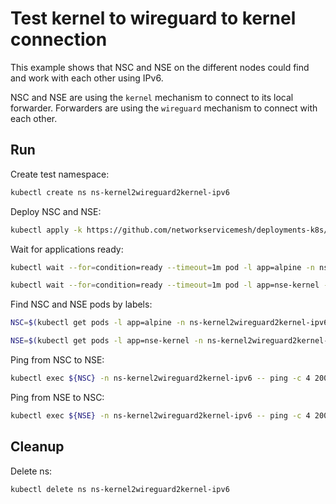 # Test kernel to wireguard to kernel connection

This example shows that NSC and NSE on the different nodes could find and work with each other using IPv6.

NSC and NSE are using the `kernel` mechanism to connect to its local forwarder.
Forwarders are using the `wireguard` mechanism to connect with each other.

## Run

Create test namespace:
```bash
kubectl create ns ns-kernel2wireguard2kernel-ipv6
```

Deploy NSC and NSE:
```bash
kubectl apply -k https://github.com/networkservicemesh/deployments-k8s/examples/features/ipv6/Kernel2Wireguard2Kernel_ipv6?ref=04786f4f12524f8ff6d931de29bfb59433aa3400
```

Wait for applications ready:
```bash
kubectl wait --for=condition=ready --timeout=1m pod -l app=alpine -n ns-kernel2wireguard2kernel-ipv6
```
```bash
kubectl wait --for=condition=ready --timeout=1m pod -l app=nse-kernel -n ns-kernel2wireguard2kernel-ipv6
```

Find NSC and NSE pods by labels:
```bash
NSC=$(kubectl get pods -l app=alpine -n ns-kernel2wireguard2kernel-ipv6 --template '{{range .items}}{{.metadata.name}}{{"\n"}}{{end}}')
```
```bash
NSE=$(kubectl get pods -l app=nse-kernel -n ns-kernel2wireguard2kernel-ipv6 --template '{{range .items}}{{.metadata.name}}{{"\n"}}{{end}}')
```

Ping from NSC to NSE:
```bash
kubectl exec ${NSC} -n ns-kernel2wireguard2kernel-ipv6 -- ping -c 4 2001:db8::
```

Ping from NSE to NSC:
```bash
kubectl exec ${NSE} -n ns-kernel2wireguard2kernel-ipv6 -- ping -c 4 2001:db8::1
```

## Cleanup

Delete ns:
```bash
kubectl delete ns ns-kernel2wireguard2kernel-ipv6
```

